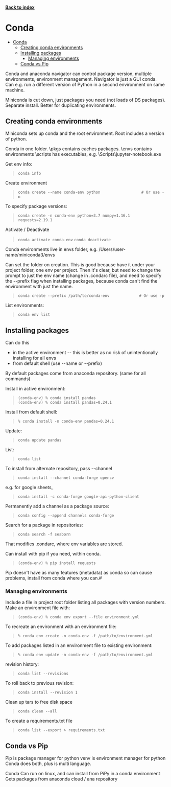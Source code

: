 <LINK href="jb1.css" rel="stylesheet" type="text/css">

#### [Back to index](index.html)

# Conda

- [Conda](#conda)
  - [Creating conda  environments](#creating-conda--environments)
  - [Installing packages](#installing-packages)
    - [Managing environments](#managing-environments)
  - [Conda vs Pip](#conda-vs-pip)

Conda and anaconda navigator can control package version, multiple environments, environment management. Navigator is just a GUI conda. Can e.g. run a different version of Python in a second environment on same machine.

Miniconda is cut down, just packages you need (not loads of DS packages). Separate install. Better for duplicating environments.

## Creating conda  environments

Miniconda sets up conda and the root environment. Root includes a version of python.

Conda in one folder.
\pkgs contains caches packages.
\envs contains environments
\scripts has executables, e.g. \Scripts\jupyter-notebook.exe

Get env info:
>`conda info`

Create environment
>`conda create --name conda-env python                  # Or use -n`

To specify package versions:
>`conda create -n conda-env python=3.7 numpy=1.16.1 requests=2.19.1`

Activate / Deactivate
>`conda activate conda-env`
>`conda deactivate`

Conda environments live in envs folder, e.g. /Users/user-name/miniconda3/envs  

Can set the folder on creation. This is good because have it under your project folder, one env per project. Then it's clear, but need to change the prompt to just the env name (change in .condarc file), and need to specify the --prefix flag when installing packages, because conda can't find the environment with just the name.
>`conda create --prefix /path/to/conda-env             # Or use -p`

List environments:  
>`conda env list`

## Installing packages

Can do this

- in the active environment -- this is better as no risk of unintentionally installing for all envs
- from default shell (use --name or --prefix)

By default packages come from anaconda repository. (same for all commands)

Install in active environment:
>`(conda-env) % conda install pandas`  
>`(conda-env) % conda install pandas=0.24.1`

Install from default shell:
>`% conda install -n conda-env pandas=0.24.1`

Update:
>`conda update pandas`

List:
>`conda list`

To install from alternate repository, pass --channel
>`conda install --channel conda-forge opencv`

e.g. for google sheets,
>`conda install -c conda-forge google-api-python-client`

Permanently add a channel as a package source:
>`conda config --append channels conda-forge`

Search for a package in repositories:
>`conda search -f seaborn`

That modifies .condarc, where env variables are stored.

Can install with pip if you need, within conda. 
>`(conda-env) % pip install requests`

Pip doesn't have as many features (metadata) as conda so can cause problems, install from conda where you can.#

### Managing environments

Include a file in project root folder listing all packages with version numbers. Make an environment file with:
>`(conda-env) % conda env export --file environment.yml`

To recreate an environment with an environment file:
>`% conda env create -n conda-env -f /path/to/environment.yml`

To add packages listed in an environment file to existing environment:
>`% conda env update -n conda-env -f /path/to/environment.yml`

revision history:
>`conda list --revisions`

To roll back to previous revision:
>`conda install --revision 1`

Clean up tars to free disk space
>`conda clean --all`

To create a requirements.txt file
>`conda list --export > requirements.txt`

## Conda vs Pip

Pip is package manager for python
venv is environment manager for python
Conda does both, plus is multi language.

Conda Can run on linux, and can install from PiPy in a conda environment
Gets packages from anaconda cloud / ana repository
